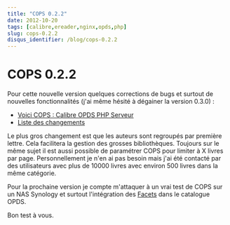 ```yaml
---
title: "COPS 0.2.2"
date: 2012-10-20
tags: [calibre,ereader,nginx,opds,php]
slug: cops-0.2.2
disqus_identifier: /blog/cops-0.2.2
---
```

# COPS 0.2.2

Pour cette nouvelle version quelques corrections de bugs et surtout de nouvelles fonctionnalités (j'ai même hésité à dégainer la version 0.3.0) :

* [Voici COPS : Calibre OPDS PHP Serveur](/fr/projects/calibre-opds-php-server)
* [Liste des changements](https://github.com/seblucas/cops/blob/master/CHANGELOG)

Le plus gros changement est que les auteurs sont regroupés par première lettre. Cela facilitera la gestion des grosses bibliothèques. Toujours sur le même sujet il est aussi possible de paramétrer COPS pour limiter à X livres par page. Personnellement je n'en ai pas besoin mais j'ai été contacté par des utilisateurs avec plus de 10000 livres avec environ 500 livres dans la même catégorie.

Pour la prochaine version je compte m'attaquer à un vrai test de COPS sur un NAS Synology et surtout l'intégration des [Facets](http://opds-spec.org/2011/06/14/faceted-search-browsing/) dans le catalogue OPDS.

Bon test à vous.
